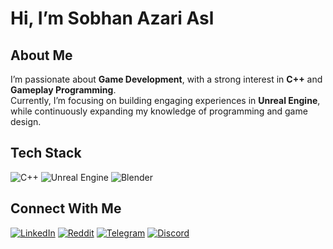 #  Hi, I’m Sobhan Azari Asl

## About Me
I’m passionate about **Game Development**, with a strong interest in **C++** and **Gameplay Programming**.  
Currently, I’m focusing on building engaging experiences in **Unreal Engine**, while continuously expanding my knowledge of programming and game design.

## Tech Stack

![C++](https://img.shields.io/badge/C++-00599C?style=for-the-badge&logo=c%2b%2b&logoColor=white)
![Unreal Engine](https://img.shields.io/badge/Unreal%20Engine-313131?style=for-the-badge&logo=unrealengine&logoColor=white)
![Blender](https://img.shields.io/badge/Blender-F5792A?style=for-the-badge&logo=blender&logoColor=white)

## Connect With Me
[![LinkedIn](https://img.shields.io/badge/LinkedIn-0077B5?style=for-the-badge&logo=linkedin&logoColor=white)](https://www.linkedin.com/in/sobhan-azari)
[![Reddit](https://img.shields.io/badge/Reddit-FF4500?style=for-the-badge&logo=reddit&logoColor=white)](https://www.reddit.com/user/Sobhan_AZR)
[![Telegram](https://img.shields.io/badge/Telegram-26A5E4?style=for-the-badge&logo=telegram&logoColor=white)](https://t.me/Sobhan_Azri)
[![Discord](https://img.shields.io/badge/Discord-5865F2?style=for-the-badge&logo=discord&logoColor=white)](https://discordapp.com/users/sobhan_azri)
<!--
[![X (Twitter)](https://img.shields.io/badge/X-000000?style=for-the-badge&logo=x&logoColor=white)](https://x.com/Sobhan_Azri)
[![Itch.io](https://img.shields.io/badge/Itch.io-FA5C5C?style=for-the-badge&logo=itch.io&logoColor=white)](https://sobhan-azri.itch.io)
-->
<!--
## GitHub Stats
![Sobhan's GitHub stats](https://github-readme-stats.vercel.app/api?username=SobhanAzri&show_icons=true&theme=tokyonight)
-->
